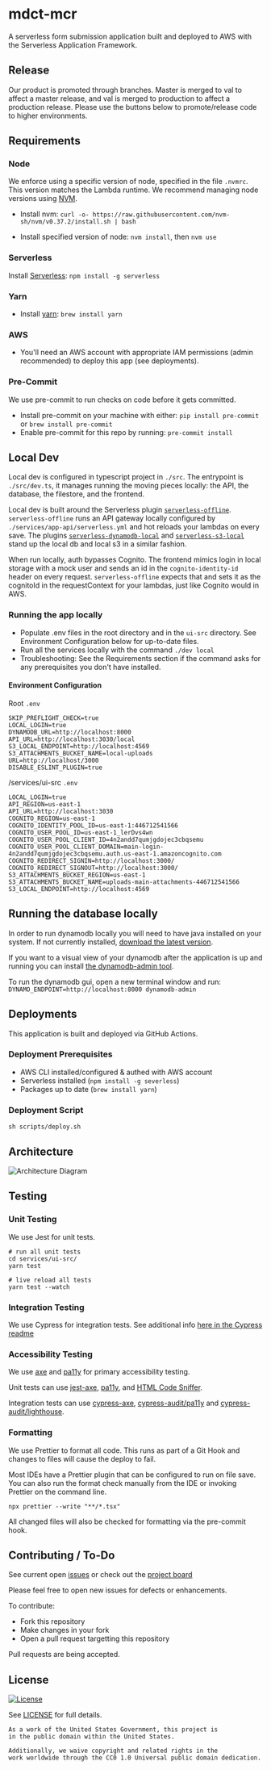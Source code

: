 # mdct-mcr

A serverless form submission application built and deployed to AWS with the Serverless Application Framework.

## Release

Our product is promoted through branches. Master is merged to val to affect a master release, and val is merged to production to affect a production release. Please use the buttons below to promote/release code to higher environments.<br />

## Requirements

### Node
We enforce using a specific version of node, specified in the file `.nvmrc`. This version matches the Lambda runtime. We recommend managing node versions using [NVM](https://github.com/nvm-sh/nvm#installing-and-updating).

- Install nvm: `curl -o- https://raw.githubusercontent.com/nvm-sh/nvm/v0.37.2/install.sh | bash`

- Install specified version of node: `nvm install`, then `nvm use`

### Serverless
Install [Serverless](https://www.serverless.com/framework/docs/providers/aws/guide/installation/): `npm install -g serverless`

### Yarn
- Install [yarn](https://classic.yarnpkg.com/en/docs/install/): `brew install yarn`

### AWS
- You'll need an AWS account with appropriate IAM permissions (admin recommended) to deploy this app (see deployments).

### Pre-Commit
We use pre-commit to run checks on code before it gets committed.

- Install pre-commit on your machine with either: `pip install pre-commit` or `brew install pre-commit`
- Enable pre-commit for this repo by running: `pre-commit install`

## Local Dev

Local dev is configured in typescript project in `./src`. The entrypoint is `./src/dev.ts`, it manages running the moving pieces locally: the API, the database, the filestore, and the frontend.

Local dev is built around the Serverless plugin [`serverless-offline`](https://github.com/dherault/serverless-offline). `serverless-offline` runs an API gateway locally configured by `./services/app-api/serverless.yml` and hot reloads your lambdas on every save. The plugins [`serverless-dynamodb-local`](https://github.com/99x/serverless-dynamodb-local) and [`serverless-s3-local`](https://github.com/ar90n/serverless-s3-local) stand up the local db and local s3 in a similar fashion.

When run locally, auth bypasses Cognito. The frontend mimics login in local storage with a mock user and sends an id in the `cognito-identity-id` header on every request. `serverless-offline` expects that and sets it as the cognitoId in the requestContext for your lambdas, just like Cognito would in AWS.

### Running the app locally

- Populate .env files in the root directory and in the `ui-src` directory. See Environment Configuration below for up-to-date files.
- Run all the services locally with the command `./dev local`
- Troubleshooting: See the Requirements section if the command asks for any prerequisites you don't have installed.

#### Environment Configuration

Root `.env`
```
SKIP_PREFLIGHT_CHECK=true
LOCAL_LOGIN=true
DYNAMODB_URL=http://localhost:8000
API_URL=http://localhost:3030/local
S3_LOCAL_ENDPOINT=http://localhost:4569
S3_ATTACHMENTS_BUCKET_NAME=local-uploads
URL=http://localhost/3000
DISABLE_ESLINT_PLUGIN=true
```

/services/ui-src `.env`
```
LOCAL_LOGIN=true
API_REGION=us-east-1
API_URL=http://localhost:3030
COGNITO_REGION=us-east-1
COGNITO_IDENTITY_POOL_ID=us-east-1:446712541566
COGNITO_USER_POOL_ID=us-east-1_lerDvs4wn
COGNITO_USER_POOL_CLIENT_ID=4n2andd7qumjgdojec3cbqsemu
COGNITO_USER_POOL_CLIENT_DOMAIN=main-login-4n2andd7qumjgdojec3cbqsemu.auth.us-east-1.amazoncognito.com
COGNITO_REDIRECT_SIGNIN=http://localhost:3000/
COGNITO_REDIRECT_SIGNOUT=http://localhost:3000/
S3_ATTACHMENTS_BUCKET_REGION=us-east-1
S3_ATTACHMENTS_BUCKET_NAME=uploads-main-attachments-446712541566
S3_LOCAL_ENDPOINT=http://localhost:4569
```

## Running the database locally

In order to run dynamodb locally you will need to have java installed on your system. If not currently installed, [download the latest version](https://java.com/en/download/).

If you want to a visual view of your dynamodb after the application is up and running you can install [the dynamodb-admin tool](https://www.npmjs.com/package/dynamodb-admin).

To run the dynamodb gui, open a new terminal window and run: `DYNAMO_ENDPOINT=http://localhost:8000 dynamodb-admin`

## Deployments

This application is built and deployed via GitHub Actions.

### Deployment Prerequisites

- AWS CLI installed/configured & authed with AWS account
- Serverless installed (`npm install -g severless`)
- Packages up to date (`brew install yarn`)

### Deployment Script
`sh scripts/deploy.sh`

## Architecture

![Architecture Diagram](./.images/architecture.svg?raw=true)

## Testing

### Unit Testing

We use Jest for unit tests.

```
# run all unit tests
cd services/ui-src/
yarn test

# live reload all tests
yarn test --watch
```

### Integration Testing

We use Cypress for integration tests. See additional info [here in the Cypress readme](./tests/cypress/README.md)

### Accessibility Testing

We use [axe](https://www.deque.com/axe/) and [pa11y](https://github.com/pa11y/pa11y) for primary accessibility testing.

Unit tests can use [jest-axe](), [pa11y](https://github.com/pa11y/pa11y), and [HTML Code Sniffer](https://squizlabs.github.io/HTML_CodeSniffer/).

Integration tests can use [cypress-axe](https://github.com/component-driven/cypress-axe), [cypress-audit/pa11y](https://mfrachet.github.io/cypress-audit/guides/pa11y/installation.html) and [cypress-audit/lighthouse](https://mfrachet.github.io/cypress-audit/guides/lighthouse/installation.html).

### Formatting

We use Prettier to format all code. This runs as part of a Git Hook and changes to files will cause the deploy to fail.

Most IDEs have a Prettier plugin that can be configured to run on file save. You can also run the format check manually from the IDE or invoking Prettier on the command line.

```
npx prettier --write "**/*.tsx"
```

All changed files will also be checked for formatting via the pre-commit hook.

## Contributing / To-Do

See current open [issues](https://github.com/mdial89f/quickstart-serverless/issues) or check out the [project board](https://github.com/mdial89f/quickstart-serverless/projects/1)

Please feel free to open new issues for defects or enhancements.

To contribute:

- Fork this repository
- Make changes in your fork
- Open a pull request targetting this repository

Pull requests are being accepted.

## License

[![License](https://img.shields.io/badge/License-CC0--1.0--Universal-blue.svg)](https://creativecommons.org/publicdomain/zero/1.0/legalcode)

See [LICENSE](LICENSE.md) for full details.

```text
As a work of the United States Government, this project is
in the public domain within the United States.

Additionally, we waive copyright and related rights in the
work worldwide through the CC0 1.0 Universal public domain dedication.
```
